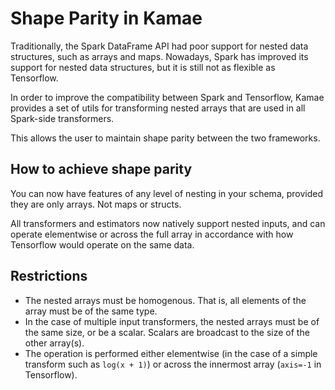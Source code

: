 # Shape Parity in Kamae

Traditionally, the Spark DataFrame API had poor support for nested data structures, such as arrays and maps. Nowadays, Spark has improved its support for nested data structures, but it is still not as flexible as Tensorflow.

In order to improve the compatibility between Spark and Tensorflow, Kamae provides a set of utils for transforming nested arrays that are used in all Spark-side transformers.

This allows the user to maintain shape parity between the two frameworks.

## How to achieve shape parity

You can now have features of any level of nesting in your schema, provided they are only arrays. Not maps or structs. 

All transformers and estimators now natively support nested inputs, and can operate elementwise or across the full array in accordance with how 
Tensorflow would operate on the same data.

## Restrictions

- The nested arrays must be homogenous. That is, all elements of the array must be of the same type.
- In the case of multiple input transformers, the nested arrays must be of the same size, or be a scalar. Scalars are broadcast to the size of the other array(s).
- The operation is performed either elementwise (in the case of a simple transform such as `log(x + 1)`) or across the innermost array (`axis=-1` in Tensorflow).
